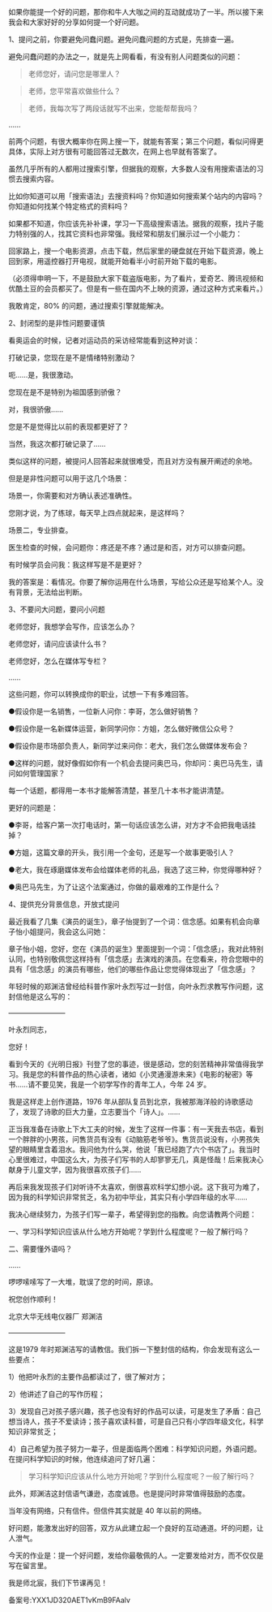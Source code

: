 如果你能提一个好的问题，那你和牛人大咖之间的互动就成功了一半。所以接下来我会和大家好好的分享如何提一个好问题。

1、提问之前，你要避免问蠢问题。避免问蠢问题的方式是，先排查一遍。

避免问蠢问题的办法之一，就是先上网看看，有没有别人问题类似的问题：

> 老师您好，请问您是哪里人？

> 老师，您平常喜欢做些什么？

> 老师，我每次写了两段话就写不出来，您能帮帮我吗？

……

前两个问题，有很大概率你在网上搜一下，就能有答案；第三个问题，看似问得更具体，实际上对方很有可能回答过无数次，在网上也早就有答案了。

虽然几乎所有的人都用过搜索引擎，但据我的观察，大多数人没有用搜索语法的习惯去搜索内容。

比如你知道可以用「搜索语法」去搜资料吗？你知道如何搜索某个站内的内容吗？你知道如何找某个特定格式的资料吗？

如果都不知道，你应该先补补课，学习一下高级搜索语法。据我的观察，找片子能力特别强的人，找其它资料也非常强。我经常和朋友们展示过一个小能力：

回家路上，搜一个电影资源，点击下载，然后家里的硬盘就在开始下载资源，晚上回到家，用遥控器打开电视，就能开始看半小时前开始下载的电影。

（必须得申明一下，不是鼓励大家下载盗版电影，为了看片，爱奇艺、腾讯视频和优酷土豆的会员都买了。但是有一些在国内不上映的资源，通过这种方式来看片。）

我敢肯定，80\% 的问题，通过搜索引擎就能解决。

2、封闭型的是非性问题要谨慎

看奥运会的时候，记者对运动员的采访经常能看到这种对谈：

打破记录，您现在是不是情绪特别激动？

呃……是，我很激动。

您现在是不是特别为祖国感到骄傲？

对，我很骄傲……

您是不是觉得比以前的表现都更好了？

当然，我这次都打破记录了……

类似这样的问题，被提问人回答起来就很难受，而且对方没有展开阐述的余地。

但是是非性问题可以用于这几个场景：

场景一，你需要和对方确认表述准确性。

您刚才说，为了练球，每天早上四点就起来，是这样吗？

场景二，专业排查。

医生检查的时候，会问题你：疼还是不疼？通过是和否，对方可以排查问题。

有时候学员会问我：我这样写是不是更好？

我的答案是：看情况。你要了解你运用在什么场景，写给公众还是写给某个人。没有背景，无法给出判断。

3、不要问大问题，要问小问题

老师您好，我想学会写作，应该怎么办？

老师您好，请问应该读什么书？

老师您好，怎么在媒体写专栏？

……

这些问题，你可以转换成你的职业，试想一下有多难回答。

●假设你是一名销售，一位新人问你：李哥，怎么做好销售？

●假设你是一名新媒体运营，新同学问你：方姐，怎么做好微信公众号？

●假设你是市场部负责人，新同学过来问你：老大，我们怎么做媒体发布会？

●这样的问题，就好像假如你有一个机会去提问奥巴马，你却问：奥巴马先生，请问如何管理国家？

每一个话题，都得用一本书才能解答清楚，甚至几十本书才能讲清楚。

更好的问题是：

●李哥，给客户第一次打电话时，第一句话应该怎么讲，对方才不会把我电话挂掉？

●方姐，这篇文章的开头，我引用一个金句，还是写一个故事更吸引人？

●老大，我在琢磨媒体发布会给媒体老师的礼品，我选了这三种，你觉得哪种好？

●奥巴马先生，为了让这个法案通过，你做的最艰难的工作是什么？

4、提供充分背景信息，开放式提问

最近我看了几集《演员的诞生》，章子怡提到了一个词：信念感。如果有机会向章子怡小姐提问，我会这么问她：

章子怡小姐，您好，您在《演员的诞生》里面提到一个词：「信念感」，我对此特别认同，也特别敬佩您这样持有「信念感」去演戏的演员。在您看来，符合您眼中的具有「信念感」的演员有哪些，他们的哪些作品让您觉得体现出了「信念感」？

年轻时候的郑渊洁曾经给科普作家叶永烈写过一封信，向叶永烈求教写作问题，这封信他是这么写的：

————————

叶永烈同志，

您好！

看到今天的《光明日报》刊登了您的事迹，很是感动，您的刻苦精神非常值得我学习。我是您的科普作品的热心读者，诸如《小灵通漫游未来》《电影的秘密》等书……请不要见笑，我是一个初学写作的青年工人，今年 24 岁。

我是这样走上创作道路，1976 年从部队复员到北京，我被那海洋般的诗歌感动了，发现了诗歌的巨大力量，立志要当个「诗人」。……

正当我准备在诗歌上下大工夫的时候，发生了这样一件事：有一天我去书店，看到一个胖胖的小男孩，问售货员有没有《动脑筋老爷爷》。售货员说没有，小男孩失望的眼睛里含着泪水。我问他为什么哭，他说「我已经跑了六个书店了」。我当时心里很难过，中国这么大，为孩子们写书的人却寥寥无几，真是怪哉！后来我决心献身于儿童文学，因为我很喜欢孩子们……

再后来我发现孩子们对听诗不太喜欢，倒很喜欢科学幻想小说。这下我可为难了，因为我的科学知识非常贫乏，名为初中毕业，其实只有小学四年级的水平……

我决心继续努力，为孩子们写一辈子，希望得到您的指教。向您请教两个问题：

一、学习科学知识应该从什么地方开始呢？学到什么程度呢？一般了解行吗？

二、需要懂外语吗？

……

啰啰嗦嗦写了一大堆，耽误了您的时间，原谅。

祝您创作顺利！

北京大华无线电仪器厂 郑渊洁

————————

这是1979 年时郑渊洁写的请教信。我们拆一下整封信的结构，你会发现有这么一些要点：

1）他把叶永烈的主要作品都读过了，很了解对方；

2）他讲述了自己的写作历程；

3）发现自己对孩子感兴趣，孩子也没有好的作品可以读，可是发生了矛盾：自己想当诗人，孩子不爱读诗；孩子喜欢读科普，可是自己只有小学四年级文化，科学知识非常贫乏；

4）自己希望为孩子努力一辈子，但是面临两个困难：科学知识问题，外语问题。在提问科学知识的时候，他连续追问了好几遍：

> 学习科学知识应该从什么地方开始呢？学到什么程度呢？一般了解行吗？

此外，郑渊洁这封信语气谦逊，态度诚恳。也是提问时非常值得鼓励的态度。

当年没有网络，只有信件。但信件其实就是 40 年以前的网络。

好问题，能激发出好的回答，双方从此建立起一个良好的互动通道。坏的问题，让人泄气。

今天的作业是：提一个好问题，发给你最敬佩的人。一定要发给对方，而不仅仅是写在留言里。

我是师北宸，我们下节课再见！

备案号:YXX1JD320AET1vKmB9FAalv